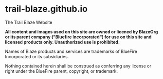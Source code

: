 # trail-blaze.github.io
The Trail Blaze Website

**All content and images used on this site are owned or licened by BlazeOrg or its parent company ("Bluefire Incorporated") for use on this site and licensed products only. Unauthorized use is prohibited.**

Names of Blaze products and services are trademarks of BlueFire Incorporated or its subsidiaries.

Nothing contained herein shall be construed as conferring any license or right under the BlueFire parent, copyright, or trademark.

<!--<a rel="license" href="http://creativecommons.org/licenses/by-sa/4.0/"><img alt="Creative Commons License" style="border-width:0" src="https://i.creativecommons.org/l/by-sa/4.0/88x31.png" /></a><br />All images displayed on this website are licensed under a <a rel="license" href="http://creativecommons.org/licenses/by-sa/4.0/">Creative Commons Attribution-ShareAlike 4.0 International License</a>.-->

<!-- 
88x31
80x15
--->
